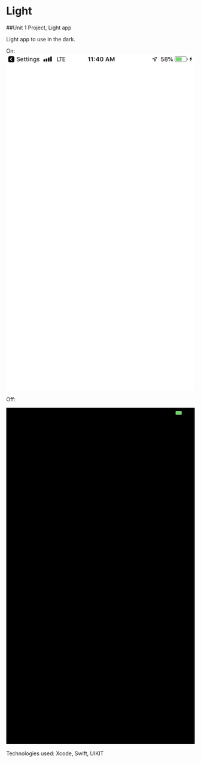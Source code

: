 # Light
##Unit 1 Project, Light app

Light app to use in the dark.

On: 
![myimage-alt-tag](https://github.com/FabiolaSaga/Light/blob/master/ON.PNG)

Off: 

![myimage-alt-tag](https://github.com/FabiolaSaga/Light/blob/master/OFF.PNG)

Technologies used: Xcode, Swift, UIKIT
